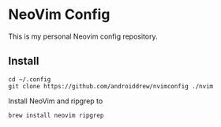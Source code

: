 # NeoVim Config

This is my personal Neovim config repository.

## Install

```
cd ~/.config
git clone https://github.com/androiddrew/nvimconfig ./nvim
```

Install NeoVim and ripgrep to 

```
brew install neovim ripgrep
```


